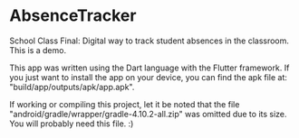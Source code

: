 # AbsenceTracker
School Class Final: Digital way to track student absences in the classroom. This is a demo.

This app was written using the Dart language with the Flutter framework. If you just want to install the app on your device, you can find the apk file at: "build/app/outputs/apk/app.apk".

If working or compiling this project, let it be noted that the file "android/gradle/wrapper/gradle-4.10.2-all.zip" was omitted due to its size. You will probably need this file. :)
